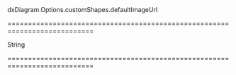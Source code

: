 <!--id-->dxDiagram.Options.customShapes.defaultImageUrl<!--/id-->
===========================================================================
<!--type-->String<!--/type-->
===========================================================================

<!--shortDescription-->

<!--/shortDescription-->

<!--fullDescription-->

<!--/fullDescription-->